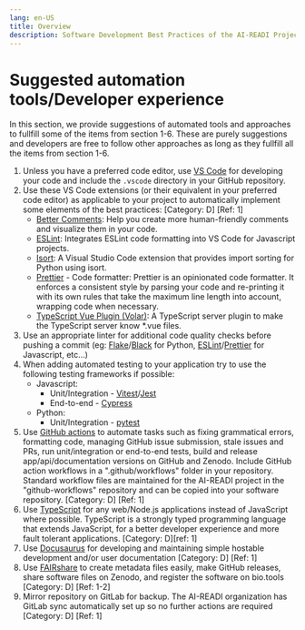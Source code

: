 ```yaml
---
lang: en-US
title: Overview
description: Software Development Best Practices of the AI-READI Project
---
```


# Suggested automation tools/Developer experience

In this section, we provide suggestions of automated tools and approaches to fullfill some of the items from section 1-6. These are purely suggestions and developers are free to follow other approaches as long as they fullfill all the items from section 1-6.

1. Unless you have a preferred code editor, use [VS Code](https://code.visualstudio.com/) for developing your code and include the `.vscode` directory in your GitHub repository.
2. Use these VS Code extensions (or their equivalent in your preferred code editor) as applicable to your project to automatically implement some elements of the best practices: [Category: D] [Ref: 1]
   - [Better Comments](https://marketplace.visualstudio.com/items?itemName=aaron-bond.better-comments): Help you create more human-friendly comments and visualize them in your code.
   - [ESLint](https://marketplace.visualstudio.com/items?itemName=dbaeumer.vscode-eslint): Integrates ESLint code formatting into VS Code for Javascript projects.
   - [Isort](https://marketplace.visualstudio.com/items?itemName=ms-python.isort): A Visual Studio Code extension that provides import sorting for Python using isort.
   - [Prettier](https://marketplace.visualstudio.com/items?itemName=esbenp.prettier-vscode) - Code formatter: Prettier is an opinionated code formatter. It enforces a consistent style by parsing your code and re-printing it with its own rules that take the maximum line length into account, wrapping code when necessary.
   - [TypeScript Vue Plugin (Volar)](https://marketplace.visualstudio.com/items?itemName=Vue.vscode-typescript-vue-plugin): A TypeScript server plugin to make the TypeScript server know \*.vue files.
3. Use an appropriate linter for additional code quality checks before pushing a commit (eg: [Flake](https://pypi.org/project/flake8/)/[Black](https://pypi.org/project/black/) for Python, [ESLint](https://marketplace.visualstudio.com/items?itemName=dbaeumer.vscode-eslint)/[Prettier](https://marketplace.visualstudio.com/items?itemName=esbenp.prettier-vscode) for Javascript, etc…)
4. When adding automated testing to your application try to use the following testing frameworks if possible:
   - Javascript:
     - Unit/Integration - [Vitest](https://vitest.dev/)/[Jest](https://jestjs.io/)
     - End-to-end - [Cypress](https://www.cypress.io/)
   - Python:
     - Unit/Integration - [pytest](https://docs.pytest.org/en/7.2.x/)
5. Use [GitHub actions](https://github.com/features/actions) to automate tasks such as fixing grammatical errors, formatting code, managing GitHub issue submission, stale issues and PRs, run unit/integration or end-to-end tests, build and release app/api/documentation versions on GitHub and Zenodo. Include GitHub action workflows in a ".github/workflows" folder in your repository. Standard workflow files are maintained for the AI-READI project in the "github-workflows" repository and can be copied into your software repository. [Category: D] [Ref: 1]
6. Use [TypeScript](https://www.typescriptlang.org/) for any web/Node.js applications instead of JavaScript where possible. TypeScript is a strongly typed programming language that extends JavaScript, for a better developer experience and more fault tolerant applications. [Category: D][ref: 1]
7. Use [Docusaurus](https://docusaurus.io/) for developing and maintaining simple hostable development and/or user documentation [Category: D] [Ref: 1]
8. Use [FAIRshare](https://docs.fairshareapp.io/docs/intro) to create metadata files easily, make GitHub releases, share software files on Zenodo, and register the software on bio.tools [Category: D] [Ref: 1-2]
9. Mirror repository on GitLab for backup. The AI-READI organization has GitLab sync automatically set up so no further actions are required [Category: D] [Ref: 1]

